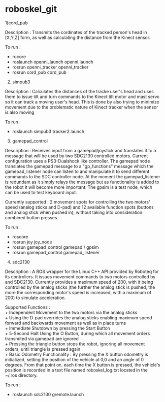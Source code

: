 roboskel_git
============

1)cord_pub 

  Description : Transmits the cordinates of the tracked person's head in [X,Y,Z] form, as well as calculating 
  the distance from the Kinect sensor.
  
  To run :  
  -	rocore  
  -	roslaunch openni_launch openni.launch  
  -	rosrun openni_tracker openni_tracker  
  -	rosrun cord_pub cord_pub
   
2) simpub3

  Description : Calculates the distances of the tracke user's head and uses them to issue tilt and turn commands 
  to the Kinect tilt motor and mast servo so it can track a moving user's head. This is done by also 
  trying to minimize movement due to the problematic nature of Kinect tracker when the sensor is also moving
  
  To run :  
  - roslaunch simpub3 tracker2.launch
  
3) gamepad_control 

  Description : Receives input from a gamepad/joystick and translates it to a message that will be used by two SDC2130 
  controlled motors. Current configuration uses a PS3-Dualshock like controller. The gamepad node translates the gamepad
  message to a "gp_functions" message which the gamepad_listener node can listen to and manipulate it to send different
  commands to the SDC controller node. At the moment the gamepad_listener is redundant as it simply relays the message
  but as functionality is added to the robot it will become more important. The gpsim is a test node, which can be used 
  to test keyboard input.
  
  Currently supported : 2 movement spots for controlling the two motors' speed (analog sticks and D-pad)
  and 12 available function spots (buttons and analog stick when pushed in), without taking into consideration combined
  button presses.
  
  To run :  
  -	roscore  
  -	rosrun joy joy_node  
  -	rosrun gamepad_control gamepad / gpsim  
  -	rosrun gamepad_control gamepad_listener
   
4) sdc2130

  Description : A ROS wrapper for the Linux C++ API provided by Roboteq for its controllers. It issues movement commands
  to two motors controlled by and SDC2130. Currently provides a maximum speed of 200, with it being controlled by the
  analog sticks (the further the analog stick is pushed, the more the corresponding motor's speed is increased, with a 
  maximum of 200) to simulate acceleration.
  
  Supported Functions :  
  	+ Independent Movement to the two motors via the analog sticks  
  	+ Using the D-pad overrides the analog sticks enabling maximum speed forward and backwards movement as well as in place
    turns  
    + Immediate Shutdown by pressing the Start Button  
    + 5-Second Halt Using the O Button, during which all movement orders transmited via gamepad are ignored  
    + Pressing the triangle button stops the robot, ignoring all movement orders, until triangle is pressed again  
    + Basic Odometry Functionality : By pressing the X button odometry is initialized, setting the position of the vehicle
      at 0,0 and an angle of 0 degrees. From that point on, each time the X button is pressed, the vehicle's position is recorded
      in a text file named roboskel_log.txt located in the ~/.ros directory.

  To run :   
  -	roslaunch sdc2130 gremote.launch
